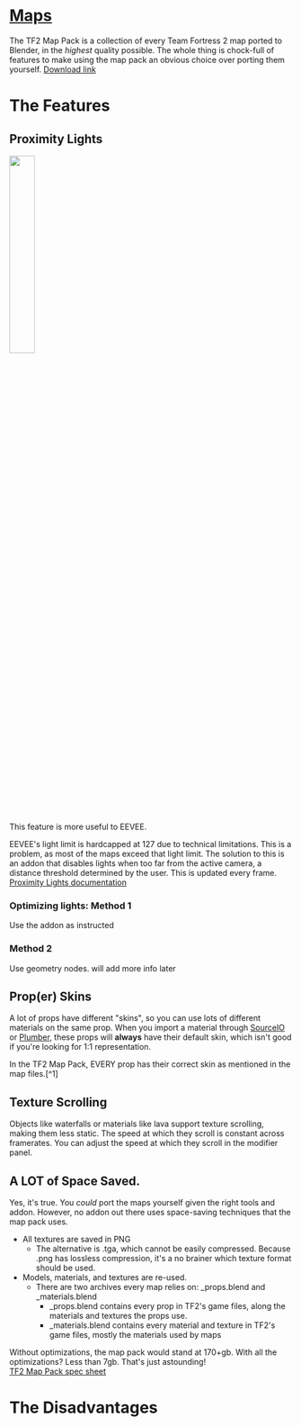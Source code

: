 # [Maps](https://drive.google.com/drive/u/1/folders/1J2-Ahbw1xbJodzqRVX4cXbg6EKHhe7we)  

The TF2 Map Pack is a collection of every Team Fortress 2 map ported to Blender, in the _highest_ quality possible. The whole thing is chock-full of features to make using the map pack an obvious choice over porting them yourself.
[Download link](https://drive.google.com/drive/u/1/folders/1J2-Ahbw1xbJodzqRVX4cXbg6EKHhe7we)

# The Features  
## Proximity Lights  

<img src="https://github.com/hisprofile/blenderstuff/assets/41131633/01cdc3fd-0c16-4599-b417-0f6425633a56" width=30%>  

This feature is more useful to EEVEE.

EEVEE's light limit is hardcapped at 127 due to technical limitations. This is a problem, as most of the maps exceed that light limit. The solution to this is an addon that disables lights when too far from the active camera, a distance threshold determined by the user. This is updated every frame.  
[Proximity Lights documentation](https://github.com/hisprofile/ProximityLights/blob/main/README.md)

### Optimizing lights: Method 1
Use the addon as instructed

### Method 2
Use geometry nodes. will add more info later

## Prop(er) Skins  
A lot of props have different "skins", so you can use lots of different materials on the same prop. When you import a material through [SourceIO](https://github.com/REDxEYE/SourceIO) or [Plumber](https://github.com/lasa01/Plumber), these props will **always** have their default skin, which isn't good if you're looking for 1:1 representation.

In the TF2 Map Pack, EVERY prop has their correct skin as mentioned in the map files.[^1]

## Texture Scrolling
Objects like waterfalls or materials like lava support texture scrolling, making them less static. The speed at which they scroll is constant across framerates. You can adjust the speed at which they scroll in the modifier panel.

## A LOT of Space Saved.  
Yes, it's true. You *could* port the maps yourself given the right tools and addon. However, no addon out there uses space-saving techniques that the map pack uses. 
- All textures are saved in PNG
  - The alternative is .tga, which cannot be easily compressed. Because .png has lossless compression, it's a no brainer which texture format should be used.
- Models, materials, and textures are re-used.
  - There are two archives every map relies on: _props.blend and _materials.blend
    - _props.blend contains every prop in TF2's game files, along the materials and textures the props use.
    - _materials.blend contains every material and texture in TF2's game files, mostly the materials used by maps

Without optimizations, the map pack would stand at 170+gb. With all the optimizations? Less than 7gb. That's just astounding!  
[TF2 Map Pack spec sheet](https://drive.google.com/file/d/1WwQ4-EDfTMbCfevu-W5o_vTkZIl8iEFS/view)

# The Disadvantages
## 
